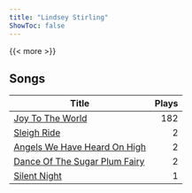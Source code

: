 ```yaml
---
title: "Lindsey Stirling"
ShowToc: false
---
```


{{< more >}}

## Songs
Title | Plays 
----- | -----: 
[Joy To The World](/songs/joy-to-the-world) | 182
[Sleigh Ride](/songs/sleigh-ride) | 2
[Angels We Have Heard On High](/songs/angels-we-have-heard-on-high) | 2
[Dance Of The Sugar Plum Fairy](/songs/dance-of-the-sugar-plum-fairy) | 2
[Silent Night](/songs/silent-night) | 1

